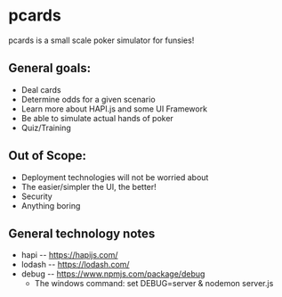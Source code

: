# pcards


pcards is a small scale poker simulator for funsies! 

## General goals:

  - Deal cards
  - Determine odds for a given scenario
  - Learn more about HAPI.js and some UI Framework
  - Be able to simulate actual hands of poker
  - Quiz/Training

## Out of Scope:
  - Deployment technologies will not be worried about
  - The easier/simpler the UI, the better!
  - Security
  - Anything boring

## General technology notes
- hapi -- https://hapijs.com/
- lodash -- https://lodash.com/
- debug -- https://www.npmjs.com/package/debug
   - The windows command: set DEBUG=server & nodemon server.js